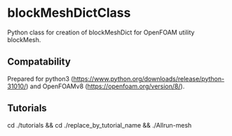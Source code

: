 # blockMeshDictClass
Python class for creation of blockMeshDict for OpenFOAM utility blockMesh.

## Compatability
Prepared for python3 (https://www.python.org/downloads/release/python-31010/) and OpenFOAMv8 (https://openfoam.org/version/8/).

## Tutorials
cd ./tutorials && cd ./replace_by_tutorial_name && ./Allrun-mesh
